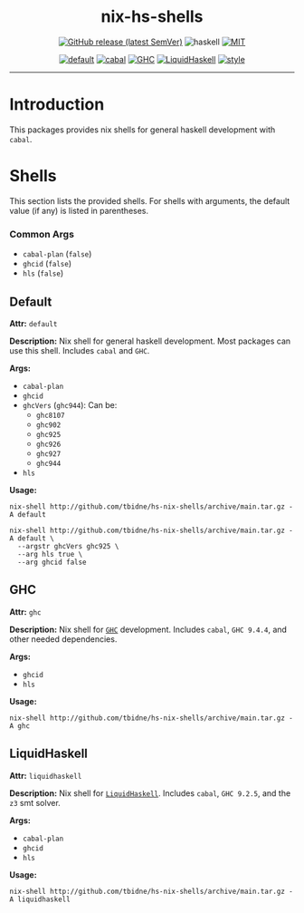 <div align="center">

# nix-hs-shells

[![GitHub release (latest SemVer)](https://img.shields.io/github/v/release/tbidne/nix-hs-shells?include_prereleases&sort=semver)](https://github.com/tbidne/shrun/releases/)
![haskell](https://img.shields.io/static/v1?label=&message=9.4&logo=haskell&logoColor=655889&labelColor=2f353e&color=655889)
[![MIT](https://img.shields.io/github/license/tbidne/nix-hs-shells?color=blue)](https://opensource.org/licenses/MIT)

[![default](http://img.shields.io/github/actions/workflow/status/tbidne/hs-nix-shells/default.yaml?branch=main&label=default&labelColor=2f353c)](https://github.com/tbidne/hs-nix-shells/actions/workflows/default.yaml)
[![cabal](http://img.shields.io/github/actions/workflow/status/tbidne/hs-nix-shells/cabal.yaml?branch=main&label=cabal&labelColor=2f353c)](https://github.com/tbidne/hs-nix-shells/actions/workflows/cabal.yaml)
[![GHC](http://img.shields.io/github/actions/workflow/status/tbidne/hs-nix-shells/ghc.yaml?branch=main&label=GHC&labelColor=2f353c)](https://github.com/tbidne/hs-nix-shells/actions/workflows/ghc.yaml)
[![LiquidHaskell](http://img.shields.io/github/actions/workflow/status/tbidne/hs-nix-shells/liquidhaskell.yaml?branch=main&label=LiquidHaskell&labelColor=2f353c)](https://github.com/tbidne/hs-nix-shells/actions/workflows/liquidhaskell.yaml)
[![style](http://img.shields.io/github/actions/workflow/status/tbidne/hs-nix-shells/style.yaml?branch=main&label=style&labelColor=2f353c)](https://github.com/tbidne/hs-nix-shells/actions/workflows/style.yaml)

</div>

---

# Introduction

This packages provides nix shells for general haskell development with `cabal`.

# Shells

This section lists the provided shells. For shells with arguments, the default value (if any) is listed in parentheses.

### Common Args

* `cabal-plan` (`false`)
* `ghcid` (`false`)
* `hls` (`false`)

## Default

**Attr:** `default`

**Description:** Nix shell for general haskell development. Most packages can use this shell. Includes `cabal` and `GHC`.

**Args:**

* `cabal-plan`
* `ghcid`
* `ghcVers` (`ghc944`): Can be:
  * `ghc8107`
  * `ghc902`
  * `ghc925`
  * `ghc926`
  * `ghc927`
  * `ghc944`
* `hls`

**Usage:**

```
nix-shell http://github.com/tbidne/hs-nix-shells/archive/main.tar.gz -A default

nix-shell http://github.com/tbidne/hs-nix-shells/archive/main.tar.gz -A default \
  --argstr ghcVers ghc925 \
  --arg hls true \
  --arg ghcid false
```

## GHC

**Attr:** `ghc`

**Description:** Nix shell for [`GHC`](https://gitlab.haskell.org/ghc/ghc/) development. Includes `cabal`, `GHC 9.4.4`, and
other needed dependencies.

**Args:**

* `ghcid`
* `hls`

**Usage:**

```
nix-shell http://github.com/tbidne/hs-nix-shells/archive/main.tar.gz -A ghc
```

## LiquidHaskell

**Attr:** `liquidhaskell`

**Description:** Nix shell for [`LiquidHaskell`](https://github.com/ucsd-progsys/liquidhaskell/). Includes `cabal`, `GHC 9.2.5`, and the `z3` smt solver.

**Args:**

* `cabal-plan`
* `ghcid`
* `hls`

**Usage:**

```
nix-shell http://github.com/tbidne/hs-nix-shells/archive/main.tar.gz -A liquidhaskell
```